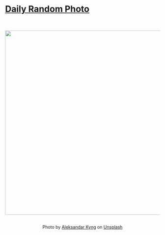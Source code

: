 # [Daily Random Photo](https://www.dailyrandomphoto.com/)

<div align="center">
  <br>
  <br>
  <a href="https://www.dailyrandomphoto.com/p/2024/2024-10-13/"><img src="https://images.unsplash.com/photo-1727852290535-8ecf7eaea48d?crop=entropy&cs=tinysrgb&fit=max&fm=jpg&ixid=M3w3NzUwOHwwfDF8cmFuZG9tfHx8fHx8fHx8MTcyODc4MDE2M3w&ixlib=rb-4.0.3&q=80&w=1080" width="600px"></a>
  <br>
  <br>
  <p class="has-text-grey">Photo by <a href="https://unsplash.com/@aleksandarkyng?utm_source=Daily%20Random%20Photo&amp;utm_medium=referral" target="_blank" rel="noopener noreferrer">Aleksandar Kyng</a> on <a href="https://unsplash.com/photos/a-view-of-a-mountain-with-a-half-moon-in-the-sky-mf0wv6iyG8Y?utm_source=Daily%20Random%20Photo&amp;utm_medium=referral" target="_blank" rel="noopener noreferrer">Unsplash</a></p>
</div>
